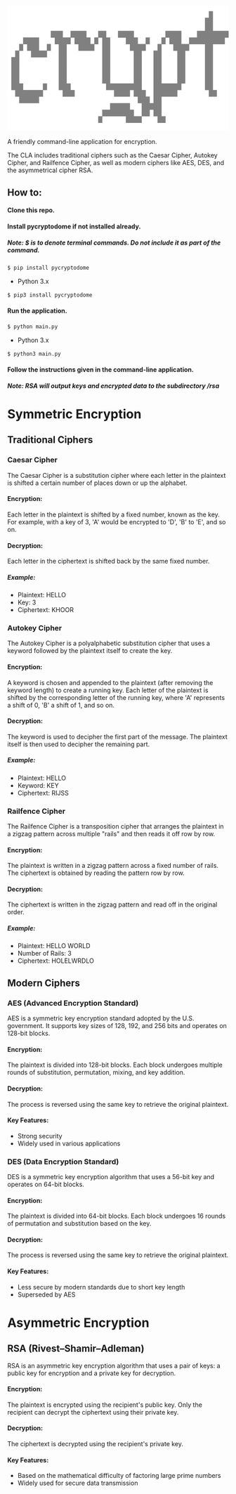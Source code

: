 ![crypt](./crypt.png)

A friendly command-line application for encryption.

The CLA includes traditional ciphers such as the Caesar Cipher, Autokey Cipher, and Railfence Cipher, as well as modern ciphers like AES, DES, and the asymmetrical cipher RSA.

## How to:

#### Clone this repo.

#### Install pycryptodome if not installed already.

##### Note: $ is to denote terminal commands. Do not include it as part of the command.

```sh
$ pip install pycryptodome
```

- Python 3.x

```sh
$ pip3 install pycryptodome
```

#### Run the application.

```sh
$ python main.py
```

- Python 3.x

```sh
$ python3 main.py
```

#### Follow the instructions given in the command-line application.

##### Note: RSA will output keys and encrypted data to the subdirectory /rsa

# Symmetric Encryption

## Traditional Ciphers

### Caesar Cipher

The Caesar Cipher is a substitution cipher where each letter in the plaintext is shifted a certain number of places down or up the alphabet.

#### Encryption:

Each letter in the plaintext is shifted by a fixed number, known as the key. For example, with a key of 3, 'A' would be encrypted to 'D', 'B' to 'E', and so on.

#### Decryption:

Each letter in the ciphertext is shifted back by the same fixed number.

##### Example:

- Plaintext: HELLO
- Key: 3
- Ciphertext: KHOOR

### Autokey Cipher

The Autokey Cipher is a polyalphabetic substitution cipher that uses a keyword followed by the plaintext itself to create the key.

#### Encryption:

A keyword is chosen and appended to the plaintext (after removing the keyword length) to create a running key. Each letter of the plaintext is shifted by the corresponding letter of the running key, where 'A' represents a shift of 0, 'B' a shift of 1, and so on.

#### Decryption:

The keyword is used to decipher the first part of the message. The plaintext itself is then used to decipher the remaining part.

##### Example:

- Plaintext: HELLO
- Keyword: KEY
- Ciphertext: RIJSS

### Railfence Cipher

The Railfence Cipher is a transposition cipher that arranges the plaintext in a zigzag pattern across multiple "rails" and then reads it off row by row.

#### Encryption:

The plaintext is written in a zigzag pattern across a fixed number of rails. The ciphertext is obtained by reading the pattern row by row.

#### Decryption:

The ciphertext is written in the zigzag pattern and read off in the original order.

##### Example:

- Plaintext: HELLO WORLD
- Number of Rails: 3
- Ciphertext: HOLELWRDLO

## Modern Ciphers

### AES (Advanced Encryption Standard)

AES is a symmetric key encryption standard adopted by the U.S. government. It supports key sizes of 128, 192, and 256 bits and operates on 128-bit blocks.

#### Encryption:

The plaintext is divided into 128-bit blocks. Each block undergoes multiple rounds of substitution, permutation, mixing, and key addition.

#### Decryption:

The process is reversed using the same key to retrieve the original plaintext.

#### Key Features:

- Strong security
- Widely used in various applications

### DES (Data Encryption Standard)

DES is a symmetric key encryption algorithm that uses a 56-bit key and operates on 64-bit blocks.

#### Encryption:

The plaintext is divided into 64-bit blocks. Each block undergoes 16 rounds of permutation and substitution based on the key.

#### Decryption:

The process is reversed using the same key to retrieve the original plaintext.

#### Key Features:

- Less secure by modern standards due to short key length
- Superseded by AES

# Asymmetric Encryption

## RSA (Rivest–Shamir–Adleman)

RSA is an asymmetric key encryption algorithm that uses a pair of keys: a public key for encryption and a private key for decryption.

#### Encryption:

The plaintext is encrypted using the recipient's public key. Only the recipient can decrypt the ciphertext using their private key.

#### Decryption:

The ciphertext is decrypted using the recipient's private key.

#### Key Features:

- Based on the mathematical difficulty of factoring large prime numbers
- Widely used for secure data transmission
